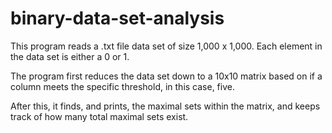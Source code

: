 # binary-data-set-analysis

This program reads a .txt file data set of size 1,000 x 1,000. Each element in the data set is either a 0 or 1. 

The program first reduces the data set down to a 10x10 matrix based on if a column meets the specific threshold, in this case, five. 

After this, it finds, and prints, the maximal sets within the matrix, and keeps track of how many total maximal sets exist.
